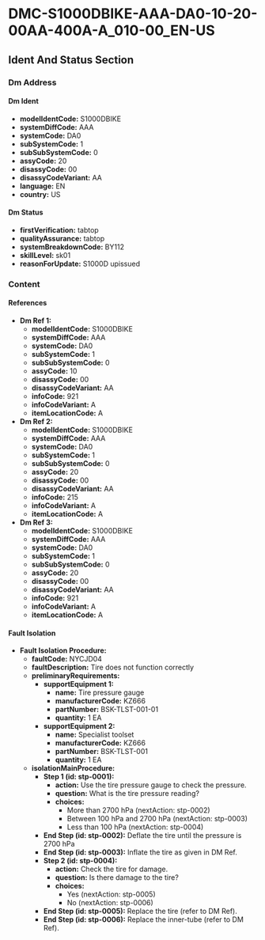 # DMC-S1000DBIKE-AAA-DA0-10-20-00AA-400A-A_010-00_EN-US

## Ident And Status Section

### Dm Address

#### Dm Ident

*   **modelIdentCode:** S1000DBIKE
*   **systemDiffCode:** AAA
*   **systemCode:** DA0
*   **subSystemCode:** 1
*   **subSubSystemCode:** 0
*   **assyCode:** 20
*   **disassyCode:** 00
*   **disassyCodeVariant:** AA
*   **language:** EN
*   **country:** US

#### Dm Status

*   **firstVerification:** tabtop
*   **qualityAssurance:** tabtop
*   **systemBreakdownCode:** BY112
*   **skillLevel:** sk01
*   **reasonForUpdate:** S1000D upissued

### Content

#### References

*   **Dm Ref 1:**
    *   **modelIdentCode:** S1000DBIKE
    *   **systemDiffCode:** AAA
    *   **systemCode:** DA0
    *   **subSystemCode:** 1
    *   **subSubSystemCode:** 0
    *   **assyCode:** 10
    *   **disassyCode:** 00
    *   **disassyCodeVariant:** AA
    *   **infoCode:** 921
    *   **infoCodeVariant:** A
    *   **itemLocationCode:** A
*   **Dm Ref 2:**
    *   **modelIdentCode:** S1000DBIKE
    *   **systemDiffCode:** AAA
    *   **systemCode:** DA0
    *   **subSystemCode:** 1
    *   **subSubSystemCode:** 0
    *   **assyCode:** 20
    *   **disassyCode:** 00
    *   **disassyCodeVariant:** AA
    *   **infoCode:** 215
    *   **infoCodeVariant:** A
    *   **itemLocationCode:** A
*   **Dm Ref 3:**
    *   **modelIdentCode:** S1000DBIKE
    *   **systemDiffCode:** AAA
    *   **systemCode:** DA0
    *   **subSystemCode:** 1
    *   **subSubSystemCode:** 0
    *   **assyCode:** 20
    *   **disassyCode:** 00
    *   **disassyCodeVariant:** AA
    *   **infoCode:** 921
    *   **infoCodeVariant:** A
    *   **itemLocationCode:** A

#### Fault Isolation

*   **Fault Isolation Procedure:**
    *   **faultCode:** NYCJD04
    *   **faultDescription:** Tire does not function correctly
    *   **preliminaryRequirements:**
        *   **supportEquipment 1:**
            *   **name:** Tire pressure gauge
            *   **manufacturerCode:** KZ666
            *   **partNumber:** BSK-TLST-001-01
            *   **quantity:** 1 EA
        *   **supportEquipment 2:**
            *   **name:** Specialist toolset
            *   **manufacturerCode:** KZ666
            *   **partNumber:** BSK-TLST-001
            *   **quantity:** 1 EA
    *   **isolationMainProcedure:**
        *   **Step 1 (id: stp-0001):**
            *   **action:** Use the tire pressure gauge to check the pressure.
            *   **question:** What is the tire pressure reading?
            *   **choices:**
                *   More than 2700 hPa (nextAction: stp-0002)
                *   Between 100 hPa and 2700 hPa (nextAction: stp-0003)
                *   Less than 100 hPa (nextAction: stp-0004)
        *   **End Step (id: stp-0002):** Deflate the tire until the pressure is 2700 hPa
        *   **End Step (id: stp-0003):** Inflate the tire as given in DM Ref.
        *   **Step 2 (id: stp-0004):**
            *   **action:** Check the tire for damage.
            *   **question:** Is there damage to the tire?
            *   **choices:**
                *   Yes (nextAction: stp-0005)
                *   No (nextAction: stp-0006)
        *   **End Step (id: stp-0005):** Replace the tire (refer to DM Ref).
        *   **End Step (id: stp-0006):** Replace the inner-tube (refer to DM Ref).